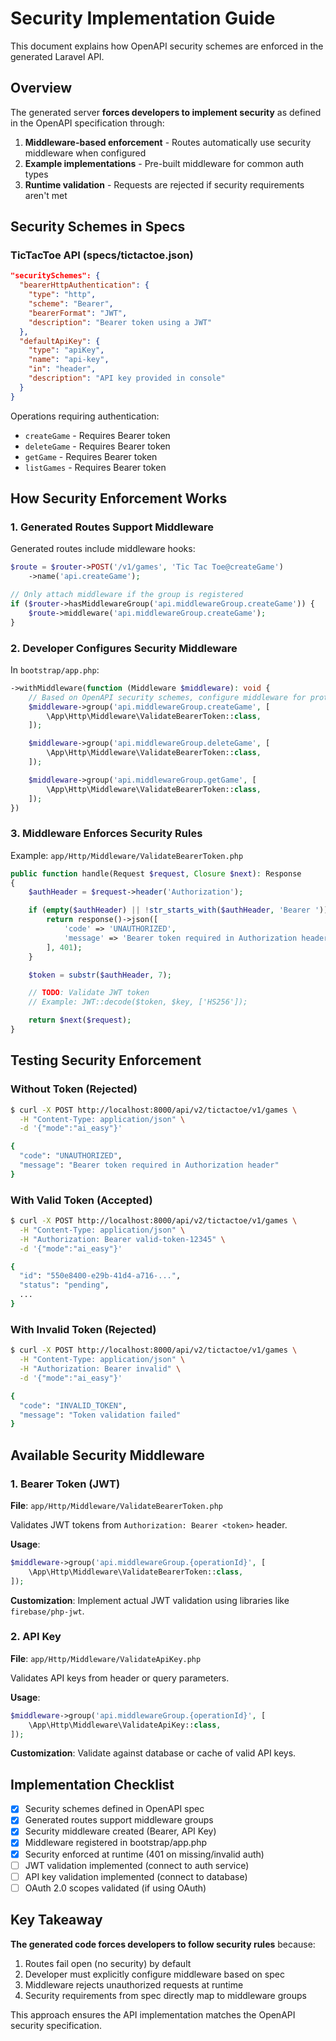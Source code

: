 # Security Implementation Guide

This document explains how OpenAPI security schemes are enforced in the generated Laravel API.

## Overview

The generated server **forces developers to implement security** as defined in the OpenAPI specification through:

1. **Middleware-based enforcement** - Routes automatically use security middleware when configured
2. **Example implementations** - Pre-built middleware for common auth types
3. **Runtime validation** - Requests are rejected if security requirements aren't met

## Security Schemes in Specs

### TicTacToe API (specs/tictactoe.json)

```json
"securitySchemes": {
  "bearerHttpAuthentication": {
    "type": "http",
    "scheme": "Bearer",
    "bearerFormat": "JWT",
    "description": "Bearer token using a JWT"
  },
  "defaultApiKey": {
    "type": "apiKey",
    "name": "api-key",
    "in": "header",
    "description": "API key provided in console"
  }
}
```

Operations requiring authentication:
- `createGame` - Requires Bearer token
- `deleteGame` - Requires Bearer token
- `getGame` - Requires Bearer token
- `listGames` - Requires Bearer token

## How Security Enforcement Works

### 1. Generated Routes Support Middleware

Generated routes include middleware hooks:

```php
$route = $router->POST('/v1/games', 'Tic Tac Toe@createGame')
    ->name('api.createGame');

// Only attach middleware if the group is registered
if ($router->hasMiddlewareGroup('api.middlewareGroup.createGame')) {
    $route->middleware('api.middlewareGroup.createGame');
}
```

### 2. Developer Configures Security Middleware

In `bootstrap/app.php`:

```php
->withMiddleware(function (Middleware $middleware): void {
    // Based on OpenAPI security schemes, configure middleware for protected operations
    $middleware->group('api.middlewareGroup.createGame', [
        \App\Http\Middleware\ValidateBearerToken::class,
    ]);

    $middleware->group('api.middlewareGroup.deleteGame', [
        \App\Http\Middleware\ValidateBearerToken::class,
    ]);

    $middleware->group('api.middlewareGroup.getGame', [
        \App\Http\Middleware\ValidateBearerToken::class,
    ]);
})
```

### 3. Middleware Enforces Security Rules

Example: `app/Http/Middleware/ValidateBearerToken.php`

```php
public function handle(Request $request, Closure $next): Response
{
    $authHeader = $request->header('Authorization');

    if (empty($authHeader) || !str_starts_with($authHeader, 'Bearer ')) {
        return response()->json([
            'code' => 'UNAUTHORIZED',
            'message' => 'Bearer token required in Authorization header'
        ], 401);
    }

    $token = substr($authHeader, 7);

    // TODO: Validate JWT token
    // Example: JWT::decode($token, $key, ['HS256']);

    return $next($request);
}
```

## Testing Security Enforcement

### Without Token (Rejected)

```bash
$ curl -X POST http://localhost:8000/api/v2/tictactoe/v1/games \
  -H "Content-Type: application/json" \
  -d '{"mode":"ai_easy"}'

{
  "code": "UNAUTHORIZED",
  "message": "Bearer token required in Authorization header"
}
```

### With Valid Token (Accepted)

```bash
$ curl -X POST http://localhost:8000/api/v2/tictactoe/v1/games \
  -H "Content-Type: application/json" \
  -H "Authorization: Bearer valid-token-12345" \
  -d '{"mode":"ai_easy"}'

{
  "id": "550e8400-e29b-41d4-a716-...",
  "status": "pending",
  ...
}
```

### With Invalid Token (Rejected)

```bash
$ curl -X POST http://localhost:8000/api/v2/tictactoe/v1/games \
  -H "Content-Type: application/json" \
  -H "Authorization: Bearer invalid" \
  -d '{"mode":"ai_easy"}'

{
  "code": "INVALID_TOKEN",
  "message": "Token validation failed"
}
```

## Available Security Middleware

### 1. Bearer Token (JWT)

**File**: `app/Http/Middleware/ValidateBearerToken.php`

Validates JWT tokens from `Authorization: Bearer <token>` header.

**Usage**:
```php
$middleware->group('api.middlewareGroup.{operationId}', [
    \App\Http\Middleware\ValidateBearerToken::class,
]);
```

**Customization**: Implement actual JWT validation using libraries like `firebase/php-jwt`.

### 2. API Key

**File**: `app/Http/Middleware/ValidateApiKey.php`

Validates API keys from header or query parameters.

**Usage**:
```php
$middleware->group('api.middlewareGroup.{operationId}', [
    \App\Http\Middleware\ValidateApiKey::class,
]);
```

**Customization**: Validate against database or cache of valid API keys.

## Implementation Checklist

- [x] Security schemes defined in OpenAPI spec
- [x] Generated routes support middleware groups
- [x] Security middleware created (Bearer, API Key)
- [x] Middleware registered in bootstrap/app.php
- [x] Security enforced at runtime (401 on missing/invalid auth)
- [ ] JWT validation implemented (connect to auth service)
- [ ] API key validation implemented (connect to database)
- [ ] OAuth 2.0 scopes validated (if using OAuth)

## Key Takeaway

**The generated code forces developers to follow security rules** because:

1. Routes fail open (no security) by default
2. Developer must explicitly configure middleware based on spec
3. Middleware rejects unauthorized requests at runtime
4. Security requirements from spec directly map to middleware groups

This approach ensures the API implementation matches the OpenAPI security specification.
